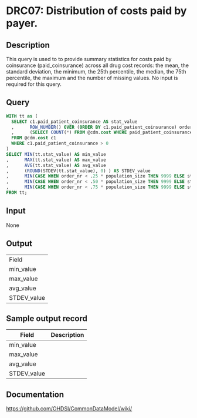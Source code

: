 <!---
Group:drug cost
Name:DRC07 Distribution of costs paid by payer.
Author:Patrick Ryan
CDM Version: 5.3
-->

# DRC07: Distribution of costs paid by payer.

## Description
This query is used to to provide summary statistics for costs paid by coinsurance (paid_coinsurance) across all drug cost records: the mean, the standard deviation, the minimum, the 25th percentile, the median, the 75th percentile, the maximum and the number of missing values. No input is required for this query.

## Query
```sql
WITH tt as (
  SELECT c1.paid_patient_coinsurance AS stat_value
  ,      ROW_NUMBER() OVER (ORDER BY c1.paid_patient_coinsurance) order_nr
  ,      (SELECT COUNT(*) FROM @cdm.cost WHERE paid_patient_coinsurance > 0) AS population_size
  FROM @cdm.cost c1
  WHERE c1.paid_patient_coinsurance > 0
)
SELECT MIN(tt.stat_value) AS min_value
,      MAX(tt.stat_value) AS max_value
,      AVG(tt.stat_value) AS avg_value
,      (ROUND(STDEV(tt.stat_value), 0) ) AS STDEV_value
,      MIN(CASE WHEN order_nr < .25 * population_size THEN 9999 ELSE stat_value END) AS percentile_25
,      MIN(CASE WHEN order_nr < .50 * population_size THEN 9999 ELSE stat_value END) AS median_value
,      MIN(CASE WHEN order_nr < .75 * population_size THEN 9999 ELSE stat_value END) AS percentile_75
FROM tt;
```

## Input

None

## Output

|   |
| --- |
|  Field |  Description |
| min_value | The portion of the drug expenses due to the cost charged by the manufacturer for the drug, typically a percentage of the Average Wholesale Price. |
| max_value |   |
| avg_value |   |
| STDEV_value |   |

## Sample output record

|  Field |  Description |
| --- | --- |
| min_value |   |
| max_value |   |
| avg_value |   |
| STDEV_value |   |



## Documentation
https://github.com/OHDSI/CommonDataModel/wiki/
